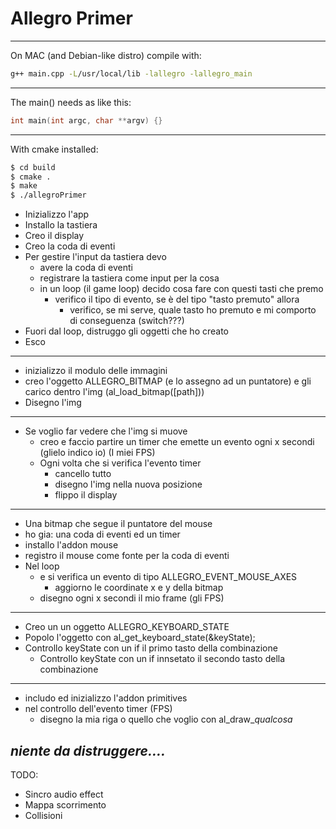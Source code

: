 # Allegro Primer
---
On MAC (and Debian-like distro) compile with:

```bash
g++ main.cpp -L/usr/local/lib -lallegro -lallegro_main
```
---
The main() needs as like this:
```cpp
int main(int argc, char **argv) {}
```
---
With cmake installed:
```bash
$ cd build
$ cmake .
$ make
$ ./allegroPrimer
```



- Inizializzo l'app
- Installo la tastiera
- Creo il display
- Creo la coda di eventi
- Per gestire l'input da tastiera devo
  - avere la coda di eventi
  - registrare la tastiera come input per la cosa
  - in un loop (il game loop) decido cosa fare con questi tasti che premo
    - verifico il tipo di evento, se è del tipo "tasto premuto" allora
      - verifico, se mi serve, quale tasto ho premuto e mi comporto di conseguenza (switch???)
- Fuori dal loop, distruggo gli oggetti che ho creato
- Esco

----
- inizializzo il modulo delle immagini
- creo l'oggetto ALLEGRO_BITMAP (e lo assegno ad un puntatore) e gli carico dentro l'img (al_load_bitmap([path]))
- Disegno l'img
---
- Se voglio far vedere che l'img si muove
  - creo e faccio partire un timer che emette un evento ogni x secondi (glielo indico io) (I miei FPS)
  - Ogni volta che si verifica l'evento timer
    - cancello tutto
    - disegno l'img nella nuova posizione
    - flippo il display
---
- Una bitmap che segue il puntatore del mouse
- ho gia: una coda di eventi ed un timer
- installo l'addon mouse
- registro il mouse come fonte per la coda di eventi
- Nel loop
    - e si verifica un evento di tipo ALLEGRO_EVENT_MOUSE_AXES
        - aggiorno le coordinate x e y della bitmap
    - disegno ogni x secondi il mio frame (gli FPS)
---
- Creo un un oggetto ALLEGRO_KEYBOARD_STATE
- Popolo l'oggetto con al_get_keyboard_state(&keyState);
- Controllo keyState con un if il primo tasto della combinazione
    - Controllo keyState con un if innsetato il secondo tasto della combinazione
---
- includo ed inizializzo l'addon primitives
- nel controllo dell'evento timer (FPS)
    - disegno la mia riga o quello che voglio con al_draw_*qualcosa*

*niente da distruggere....*
---



TODO:
- Sincro audio effect
- Mappa scorrimento
- Collisioni